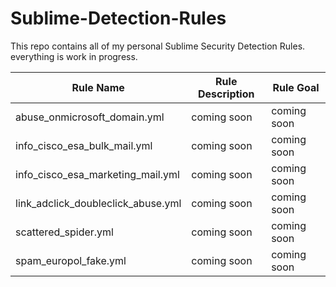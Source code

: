 # Sublime-Detection-Rules
This repo contains all of my personal Sublime Security Detection Rules.
everything is work in progress. 

Rule Name | Rule Description | Rule Goal
-------- | -------- | --------
abuse_onmicrosoft_domain.yml   | coming soon   | coming soon
info_cisco_esa_bulk_mail.yml  | coming soon   | coming soon
info_cisco_esa_marketing_mail.yml   | coming soon   | coming soon
link_adclick_doubleclick_abuse.yml   | coming soon   | coming soon
scattered_spider.yml   | coming soon   | coming soon
spam_europol_fake.yml   | coming soon   | coming soon
